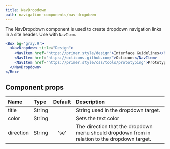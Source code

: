 ```yaml
---
title: NavDropdown
path: navigation-components/nav-dropdown
---
```


The NavDropdown component is used to create dropdown navigation links in a site header. Use with `NavItem`.

```.jsx
<Box bg='gray.9'>
  <NavDropdown title="Design">
    <NavItem href="https://primer.style/design">Interface Guidelines</NavItem>
    <NavItem href="https://octicons.github.com/">Octicons</NavItem>
    <NavItem href="https://primer.style/css/tools/prototyping">Prototyping</NavItem>
  </NavDropdown>
</Box>
```


## Component props

| Name | Type | Default | Description |
| :- | :- | :-: | :- |
| title | String |  | String used in the dropdown target. |
| color| String |  | Sets the text color |
| direction | String | 'se' | The direction that the dropdown menu should dropdown from in relation to the dropdown target. |
